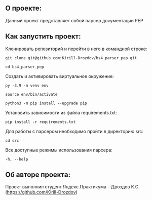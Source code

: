## О проекте:

Данный проект представляет собой парсер документации PEP

## Как запустить проект:

Клонировать репозиторий и перейти в него в командной строке:

```
git clone git@github.com:Kirill-Drozdov/bs4_parser_pep.git
```

```
cd bs4_parser_pep
```

Cоздать и активировать виртуальное окружение:

```
py -3.9 -m venv env
```

```
source env/bin/activate
```

```
python3 -m pip install --upgrade pip
```

Установить зависимости из файла requirements.txt:

```
pip install -r requirements.txt
```

Для работы с парсером необходимо пройти в директорию src:

```
cd src
```

Все доступные режимы использования парсера:

```
-h, --help
```

## Об авторе проекта:
Проект выполнил студент Яндекс.Практикума -
Дроздов К.С. (https://github.com/Kirill-Drozdov)
